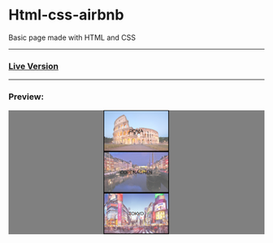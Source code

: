 # Html-css-airbnb
Basic page made with HTML and CSS
***
### [Live Version](https://gianluigivitale.github.io/htmlcss-airbnb/)
***
### Preview:
![Multiply](img/preview.png "Preview")
